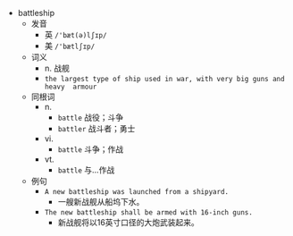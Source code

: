 - battleship
  - 发音
    - 英 `/'bæt(ə)lʃɪp/`
    - 美 `/'bætlʃɪp/`
  - 词义
    - n. 战舰
    - `the largest type of ship used in war, with very big guns and heavy  armour `
  - 同根词
    - n.
      - `battle` 战役；斗争
      - `battler` 战斗者；勇士
    - vi.
      - `battle` 斗争；作战
    - vt.
      - `battle` 与…作战
  - 例句
    - `A new battleship was launched from a shipyard.`
      - 一艘新战舰从船坞下水。
    - `The new battleship shall be armed with 16-inch guns.`
      - 新战舰将以16英寸口径的大炮武装起来。

